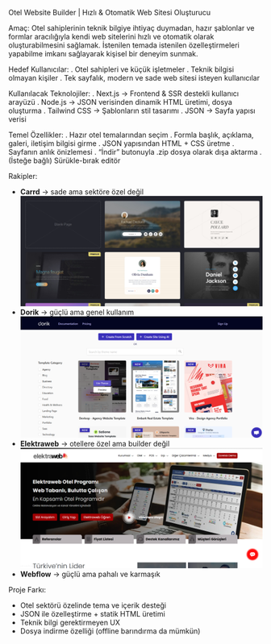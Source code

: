 Otel Website Builder | Hızlı & Otomatik Web Sitesi Oluşturucu

 Amaç:
Otel sahiplerinin teknik bilgiye ihtiyaç duymadan, hazır şablonlar ve formlar aracılığıyla kendi web sitelerini hızlı ve otomatik olarak oluşturabilmesini sağlamak. İstenilen temada istenilen özelleştirmeleri yapabilme imkanı sağlayarak kişisel bir deneyim sunmak.

 Hedef Kullanıcılar:
. Otel sahipleri ve küçük işletmeler
. Teknik bilgisi olmayan kişiler
. Tek sayfalık, modern ve sade web sitesi isteyen kullanıcılar

 Kullanılacak Teknolojiler:
. Next.js → Frontend & SSR destekli kullanıcı arayüzü
. Node.js → JSON verisinden dinamik HTML üretimi, dosya oluşturma
. Tailwind CSS → Şablonların stil tasarımı
. JSON → Sayfa yapısı verisi


 Temel Özellikler:
. Hazır otel temalarından seçim
. Formla başlık, açıklama, galeri, iletişim bilgisi girme
. JSON yapısından HTML + CSS üretme
. Sayfanın anlık önizlemesi
. “İndir” butonuyla .zip dosya olarak dışa aktarma
. (İsteğe bağlı) Sürükle-bırak editör

 Rakipler:
- **Carrd** → sade ama sektöre özel değil
![alt text](image-3.png)
- **Dorik** → güçlü ama genel kullanım
![alt text](image-1.png)
- **Elektraweb** → otellere özel ama builder değil
![alt text](image-2.png)
- **Webflow** → güçlü ama pahalı ve karmaşık

 Proje Farkı:
- Otel sektörü özelinde tema ve içerik desteği
- JSON ile özelleştirme + statik HTML üretimi
- Teknik bilgi gerektirmeyen UX
- Dosya indirme özelliği (offline barındırma da mümkün)

